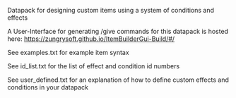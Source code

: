 Datapack for designing custom items using a system of conditions and effects

A User-Interface for generating /give commands for this datapack is hosted here:
https://zungrysoft.github.io/ItemBuilderGui-Build/#/

See examples.txt for example item syntax

See id_list.txt for the list of effect and condition id numbers

See user_defined.txt for an explanation of how to define custom effects and conditions in your datapack
